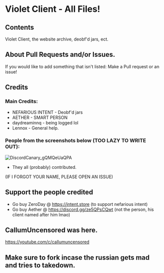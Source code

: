 # Violet Client - All Files!

## Contents

Violet Client, the website archive, deobf'd jars, ect.

## About Pull Requests and/or Issues.

If you would like to add something that isn't listed:
Make a Pull request or an issue!



## Credits
### Main Credits:
- NEFARIOUS INTENT - Deobf'd jars
- AETHER - SMART PERSON
- daydreaminnq - being logged lol
- Lennox - General help.

### People from the screenshots below (TOO LAZY TO WRITE OUT):
![DiscordCanary_gQMQeUaQPA](https://user-images.githubusercontent.com/45427259/152046416-24d84d83-14fe-47fe-9643-b1b64945ccbd.png)
- They all (probably) contributed.

(IF I FORGOT YOUR NAME, PLEASE OPEN AN ISSUE)

## Support the people credited
- Go buy ZeroDay @ https://intent.store (to support nefarious intent)
- Go buy Aether @ https://discord.gg/ze5QPsCQwt (not the person, his client named after him lmao)


## CallumUncensored was here.
https://youtube.com/c/callumuncensored


## Make sure to fork incase the russian gets mad and tries to takedown.
